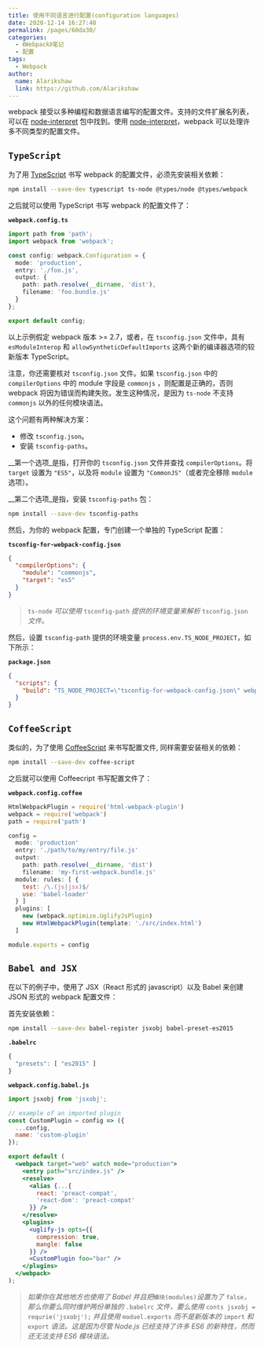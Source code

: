 ```yaml
---
title: 使用不同语言进行配置(configuration languages)
date: 2020-12-14 16:27:48
permalink: /pages/60da30/
categories:
  - 《Webpack》笔记
  - 配置
tags: 
  - Webpack 
author: 
  name: Alarikshaw
  link: https://github.com/Alarikshaw
---
```


webpack 接受以多种编程和数据语言编写的配置文件。支持的文件扩展名列表，可以在 [node-interpret](https://github.com/js-cli/js-interpret) 包中找到。使用 [node-interpret](https://github.com/js-cli/js-interpret)，webpack 可以处理许多不同类型的配置文件。

## `TypeScript`

为了用 [TypeScript](http://www.typescriptlang.org/) 书写 webpack 的配置文件，必须先安装相关依赖：

```bash
npm install --save-dev typescript ts-node @types/node @types/webpack
```

之后就可以使用 TypeScript 书写 webpack 的配置文件了：

**`webpack.config.ts`**

```typescript
import path from 'path';
import webpack from 'webpack';

const config: webpack.Configuration = {
  mode: 'production',
  entry: './foo.js',
  output: {
    path: path.resolve(__dirname, 'dist'),
    filename: 'foo.bundle.js'
  }
};

export default config;
```

以上示例假定 webpack 版本 >= 2.7，或者，在 `tsconfig.json` 文件中，具有 `esModuleInterop` 和 `allowSyntheticDefaultImports` 这两个新的编译器选项的较新版本 TypeScript。

注意，你还需要核对 `tsconfig.json` 文件。如果 `tsconfig.json` 中的 `compilerOptions` 中的 module 字段是 `commonjs` ，则配置是正确的，否则 webpack 将因为错误而构建失败。发生这种情况，是因为 `ts-node` 不支持 `commonjs` 以外的任何模块语法。

这个问题有两种解决方案：

- 修改 `tsconfig.json`。
- 安装 `tsconfig-paths`。

__第一个选项_是指，打开你的 `tsconfig.json` 文件并查找 `compilerOptions`。将 `target` 设置为 `"ES5"`，以及将 `module` 设置为 `"CommonJS"`（或者完全移除 `module` 选项）。

__第二个选项_是指，安装 `tsconfig-paths` 包：

```bash
npm install --save-dev tsconfig-paths
```

然后，为你的 webpack 配置，专门创建一个单独的 TypeScript 配置：

**`tsconfig-for-webpack-config.json`**

```json
{
  "compilerOptions": {
    "module": "commonjs",
    "target": "es5"
  }
}
```

> `ts-node` *可以使用* `tsconfig-path` *提供的环境变量来解析* `tsconfig.json` *文件。*

然后，设置 `tsconfig-path` 提供的环境变量 `process.env.TS_NODE_PROJECT`，如下所示：

**`package.json`**

```json
{
  "scripts": {
    "build": "TS_NODE_PROJECT=\"tsconfig-for-webpack-config.json\" webpack"
  }
}
```

## `CoffeeScript`

类似的，为了使用 [CoffeeScript](http://coffeescript.org/) 来书写配置文件, 同样需要安装相关的依赖：

```bash
npm install --save-dev coffee-script
```

之后就可以使用 Coffeecript 书写配置文件了：

**`webpack.config.coffee`**

```js
HtmlWebpackPlugin = require('html-webpack-plugin')
webpack = require('webpack')
path = require('path')

config =
  mode: 'production'
  entry: './path/to/my/entry/file.js'
  output:
    path: path.resolve(__dirname, 'dist')
    filename: 'my-first-webpack.bundle.js'
  module: rules: [ {
    test: /\.(js|jsx)$/
    use: 'babel-loader'
  } ]
  plugins: [
    new (webpack.optimize.UglifyJsPlugin)
    new HtmlWebpackPlugin(template: './src/index.html')
  ]

module.exports = config
```

## `Babel and JSX`

在以下的例子中，使用了 JSX（React 形式的 javascript）以及 Babel 来创建 JSON 形式的 webpack 配置文件：

首先安装依赖：

```bash
npm install --save-dev babel-register jsxobj babel-preset-es2015
```

**`.babelrc`**

```js
{
  "presets": [ "es2015" ]
}
```

**`webpack.config.babel.js`**

```jsx
import jsxobj from 'jsxobj';

// example of an imported plugin
const CustomPlugin = config => ({
  ...config,
  name: 'custom-plugin'
});

export default (
  <webpack target="web" watch mode="production">
    <entry path="src/index.js" />
    <resolve>
      <alias {...{
        react: 'preact-compat',
        'react-dom': 'preact-compat'
      }} />
    </resolve>
    <plugins>
      <uglify-js opts={{
        compression: true,
        mangle: false
      }} />
      <CustomPlugin foo="bar" />
    </plugins>
  </webpack>
);
```

> *如果你在其他地方也使用了 Babel 并且把*`模块(modules)`*设置为了* `false`*，那么你要么同时维护两份单独的* `.babelrc` *文件，要么使用* `conts jsxobj = requrie('jsxobj');` *并且使用* `moduel.exports` *而不是新版本的* `import` *和* `export` *语法。这是因为尽管 Node.js 已经支持了许多 ES6 的新特性，然而还无法支持 ES6 模块语法。*